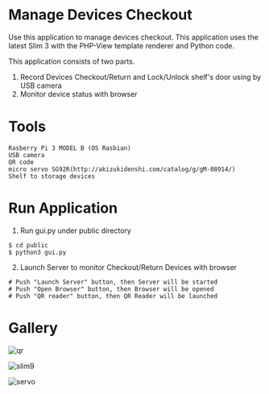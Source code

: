 # Manage Devices Checkout

Use this application to manage devices checkout. This application uses the latest Slim 3 with the PHP-View template renderer and Python code.

This application consists of two parts.
1. Record Devices Checkout/Return and Lock/Unlock shelf's door using by USB camera
2. Monitor device status with browser

# Tools
```
Rasberry Pi 3 MODEL B (OS Rasbian)
USB camera
QR code
micro servo SG92R(http://akizukidenshi.com/catalog/g/gM-08914/)
Shelf to storage devices
```

# Run Application

1. Run gui.py under public directory  
```
$ cd public
$ python3 gui.py
```

2. Launch Server to monitor Checkout/Return Devices with browser
```
# Push "Launch Server" button, then Server will be started
# Push "Open Browser" button, then Browser will be opened
# Push "QR reader" button, then QR Reader will be launched
```

# Gallery

![qr](https://user-images.githubusercontent.com/54470624/64060375-b2043100-cc06-11e9-9267-ae9bd3b266cb.png)

![slim9](https://user-images.githubusercontent.com/54470624/64060393-d9f39480-cc06-11e9-8b92-aa5a0ec6d351.png)

![servo](https://user-images.githubusercontent.com/54470624/64060400-f7286300-cc06-11e9-8ffb-a19b143243b3.png)

